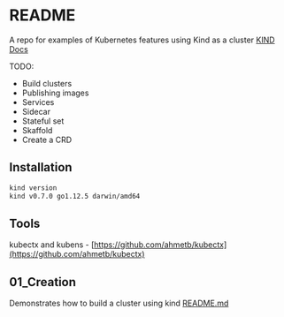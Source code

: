 # README
A repo for examples of Kubernetes features using Kind as a cluster
[KIND Docs](https://kind.sigs.k8s.io/docs/user/quick-start/)

TODO:
* Build clusters
* Publishing images
* Services
* Sidecar
* Stateful set
* Skaffold
* Create a CRD

## Installation
```sh
kind version
kind v0.7.0 go1.12.5 darwin/amd64
```

## Tools
kubectx and kubens - [https://github.com/ahmetb/kubectx](https://github.com/ahmetb/kubectx)

## 01_Creation
Demonstrates how to build a cluster using kind
[README.md](01_creation/README.md)



